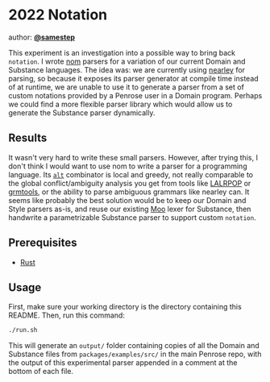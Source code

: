 # 2022 Notation

author: [**@samestep**](http://github.com/samestep)

This experiment is an investigation into a possible way to bring back
`notation`. I wrote [nom][] parsers for a variation of our current Domain and
Substance languages. The idea was: we are currently using [nearley][] for
parsing, so because it exposes its parser generator at compile time instead of
at runtime, we are unable to use it to generate a parser from a set of custom
notations provided by a Penrose user in a Domain program. Perhaps we could find
a more flexible parser library which would allow us to generate the Substance
parser dynamically.

## Results

It wasn't very hard to write these small parsers. However, after trying this, I
don't think I would want to use nom to write a parser for a programming
language. Its [`alt`][] combinator is local and greedy, not really comparable to
the global conflict/ambiguity analysis you get from tools like [LALRPOP][] or
[grmtools][], or the ability to parse ambiguous grammars like nearley can. It
seems like probably the best solution would be to keep our Domain and Style
parsers as-is, and reuse our existing [Moo][] lexer for Substance, then
handwrite a parametrizable Substance parser to support custom `notation`.

## Prerequisites

- [Rust](https://www.rust-lang.org/tools/install)

## Usage

First, make sure your working directory is the directory containing this README.
Then, run this command:

```sh
./run.sh
```

This will generate an `output/` folder containing copies of all the Domain and
Substance files from `packages/examples/src/` in the main Penrose repo, with the
output of this experimental parser appended in a comment at the bottom of each
file.

[`alt`]: https://docs.rs/nom/7.1.1/nom/branch/fn.alt.html
[grmtools]: https://github.com/softdevteam/grmtools
[lalrpop]: https://github.com/lalrpop/lalrpop
[moo]: https://github.com/no-context/moo
[nearley]: https://nearley.js.org/
[nom]: https://github.com/Geal/nom
